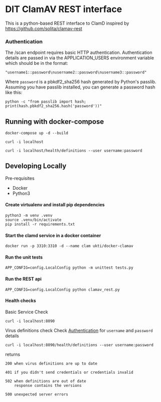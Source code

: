 # DIT ClamAV REST interface

This is a python-based REST interface to ClamD inspired by https://github.com/solita/clamav-rest

### Authentication

The /scan endpoint requires basic HTTP authentication.  Authentication details are passed in via the APPLICATION_USERS environment variable which should be in the format:

    "username1::password\nusername2::password\nusername3::password"

Where `password` is a pbkdf2_sha256 hash generated by Python's passlib.  Assuming you have passlib installed, you can generate a password hash like this:

    python -c "from passlib import hash; print(hash.pbkdf2_sha256.hash('password'))"

## Running with docker-compose

    docker-compose up -d --build

    curl -i localhost

    curl -i localhost/health/definitions --user username:password


## Developing Locally

Pre-requisites

- Docker
- Python3

#### Create virtualenv and install pip dependencies
    
    python3 -m venv .venv
    source .venv/bin/activate
    pip install -r requirements.txt

#### Start the clamd service in a docker container

    docker run -p 3310:3310 -d --name clam ukti/docker-clamav

#### Run the unit tests

    APP_CONFIG=config.LocalConfig python -m unittest tests.py

#### Run the REST api

    APP_CONFIG=config.LocalConfig python clamav_rest.py

#### Health checks

Basic Service Check

    curl -i localhost:8090


Virus definitions check
Check [Authentication](###Authentication) for `username` and `password` details


    curl -i localhost:8090/health/definitions --user username:password


returns

    200 when virus definitions are up to date

    401 if you didn't send credentials or credentials invalid

    502 when definitions are out of date
        response contains the versions

    500 unexpected server errors

